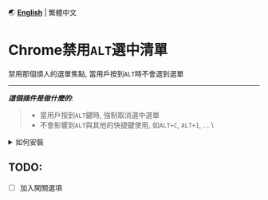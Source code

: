 🌏 **[English](README_en.md)** | 繁體中文

# Chrome禁用`ALT`選中清單

禁用那個煩人的選單焦點, 當用戶按到`ALT`時不會選到選單

---
_**這個插件是做什麼的**_: 
> - 當用戶按到`ALT`鍵時, 強制取消選中選單
> - 不會影響到`ALT`與其他的快捷鍵使用, 如`ALT+C`, `ALT+1`, ... \

<details>
    
<summary>如何安裝</summary>

### 安裝教學
1. 下載本創庫成ZIP, 然后解壓
![Guide1](DisableAlt/src/Guide1.jpeg)

2. 打開chrome的選單 > 擴充功能 > 管理擴充功能
![Guide2](DisableAlt/src/Guide2.jpeg)

3. 開啟"開發人員模式", 然后選擇"載入未封裝項目"
![Guide3](DisableAlt/src/Guide3.jpeg)

4. 選擇並確認剛下載的檔案
> **注意: 請確保你已經解壓文件**

![Guide4](DisableAlt/src/Guide4.jpeg)

5. 如下圖出現擴充功能, 就代表成功安裝
![Guide5](DisableAlt/src/Guide5.jpeg)

</details>

TODO:
---
- [ ] 加入開關選項 
